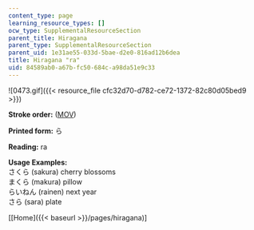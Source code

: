 ```yaml
---
content_type: page
learning_resource_types: []
ocw_type: SupplementalResourceSection
parent_title: Hiragana
parent_type: SupplementalResourceSection
parent_uid: 1e31ae55-033d-5bae-d2e0-816ad12b6dea
title: Hiragana "ra"
uid: 84589ab0-a67b-fc50-684c-a98da51e9c33
---
```


![0473.gif]({{< resource_file cfc32d70-d782-ce72-1372-82c80d05bed9 >}})

**Stroke order:** ([MOV](http://www.archive.org/download/MITRES21F.01S10_HIRAGANA_CHARACTERS/0473.mov))

**Printed form:** ら

**Reading:** ra

**Usage Examples:**  
さくら (sakura) cherry blossoms  
まくら (makura) pillow  
らいねん (rainen) next year  
さら (sara) plate

  
\[[Home]({{< baseurl >}}/pages/hiragana)\]